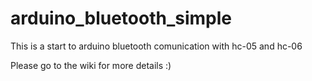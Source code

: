 # arduino_bluetooth_simple

This is a start to arduino bluetooth comunication with hc-05 and hc-06

Please go to the wiki for more details :)
